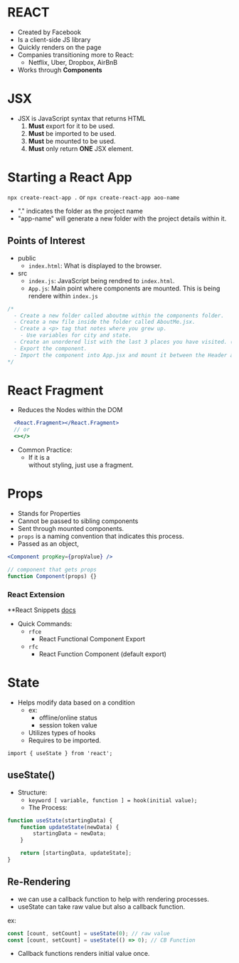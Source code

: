 # REACT

-   Created by Facebook
-   Is a client-side JS library
-   Quickly renders on the page
-   Companies transitioning more to React:
    -   Netflix, Uber, Dropbox, AirBnB
-   Works through **Components**

# JSX

-   JSX is JavaScript syntax that returns HTML
    1. **Must** export for it to be used.
    2. **Must** be imported to be used.
    3. **Must** be mounted to be used.
    4. **Must** only return **ONE** JSX element.

# Starting a React App

`npx create-react-app .` or `npx create-react-app aoo-name`

-   "." indicates the folder as the project name
-   "app-name" will generate a new folder with the project details within it.

## Points of Interest

-   public
    -   `index.html`: What is displayed to the browser.
-   src
    -   `index.js`: JavaScript being rendred to `index.html`.
    -   `App.js`: Main point where components are mounted. This is being rendere within `index.js`

```js
/* 
  - Create a new folder called aboutme within the components folder.
  - Create a new file inside the folder called AboutMe.jsx.
  - Create a <p> tag that notes where you grew up. 
    - Use variables for city and state.
  - Create an unordered list with the last 3 places you have visited. (Target, Alaska, the Kitchen, etc.)
  - Export the component.
  - Import the component into App.jsx and mount it between the Header and Footer components.
*/
```

# React Fragment

-   Reduces the Nodes within the DOM

```jsx
  <React.Fragment></React.Fragment>
  // or
  <></>
```

-   Common Practice:
    -   If it is a <div> without styling, just use a fragment.

# Props

-   Stands for Properties
-   Cannot be passed to sibling components
-   Sent through mounted components.
-   `props` is a naming convention that indicates this process.
-   Passed as an object,

```jsx
<Component propKey={propValue} />
```

```jsx
// component that gets props
function Component(props) {}
```

### React Extension

\*\*React Snippets
[docs](https://github.com/ults-io/vscode-react-javascript-snippets/blob/HEAD/docs/Snippets.md)

-   Quick Commands:
    -   `rfce`
        -   React Functional Component Export
    -   `rfc`
        -   React Function Component (default export)

# State

-   Helps modify data based on a condition
    -   ex:
        -   offline/online status
        -   session token value
    -   Utilizes types of hooks
    -   Requires to be imported.

`import { useState } from 'react';`

## useState()

-   Structure:
    -   `keyword [ variable, function ] = hook(initial value);`
    -   The Process:

```js
function useState(startingData) {
    function updateState(newData) {
        startingData = newData;
    }

    return [startingData, updateState];
}
```

## Re-Rendering

-   we can use a callback function to help with rendering processes.
-   useState can take raw value but also a callback function.

ex:

```jsx
const [count, setCount] = useState(0); // raw value
const [count, setCount] = useState(() => 0); // CB Function
```

-   Callback functions renders initial value once.
